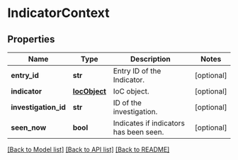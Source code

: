 # IndicatorContext

## Properties
Name | Type | Description | Notes
------------ | ------------- | ------------- | -------------
**entry_id** | **str** | Entry ID of the Indicator. | [optional] 
**indicator** | [**IocObject**](IocObject.md) | IoC object. | [optional] 
**investigation_id** | **str** | ID of the investigation. | [optional] 
**seen_now** | **bool** | Indicates if indicators has been seen. | [optional] 

[[Back to Model list]](../README.md#documentation-for-models) [[Back to API list]](../README.md#documentation-for-api-endpoints) [[Back to README]](../README.md)


